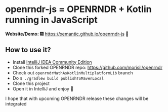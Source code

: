# openrndr-js = OPENRNDR + Kotlin running in JavaScript

**Website/Demo:** :fireworks: https://xemantic.github.io/openrndr-js :sparkler:

## How to use it?

* Install [IntelliJ IDEA Community Edition](https://www.jetbrains.com/idea/download/#section=linux)
* Clone this forked OPENRNDR repo: https://github.com/morisil/openrndr
* Check out `openrndrMathAsKotlinMultiplatformLib` branch
* Do `$ ./gradlew build publishToMavenLocal`
* Clone this project
* Open it in IntelliJ and enjoy :purple_heart:

I hope that with upcoming OPENRNDR release these changes will be integrated
